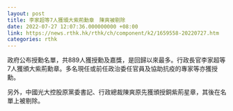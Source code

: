 ```yaml
---
layout: post
title: 李家超等7人獲頒大紫荊勳章　陳爽被剔除
date: 2022-07-27 12:07:36.000000000 +08:00
link: https://news.rthk.hk/rthk/ch/component/k2/1659558-20220727.htm
categories: rthk
---
```


政府公布授勳名單，共889人獲授勳及嘉獎，是回歸以來最多。行政長官李家超等7人獲頒大紫荊勳章。多名現任或前任政治委任官員及協助抗疫的專家等亦獲授勳。

另外，中國光大控股原黨委書記、行政總裁陳爽原先獲頒授銅紫荊星章，其後在名單上被剔除。
